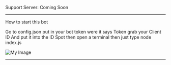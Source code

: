 


Support Server: Coming Soon

_______________________________

How to start this bot

Go to config.json put in your bot token were it says Token grab your Client ID And put it into the ID Spot then open a terminal then just type node index.js












![My Image](https://i.ibb.co/5skjSLN/8a8bba5b5ad5.png)
_________________________________________
